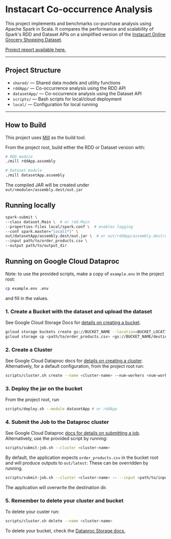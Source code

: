 # Instacart Co-occurrence Analysis

This project implements and benchmarks co-purchase analysis using Apache Spark in Scala. 
It compares the performance and scalability of Spark's RDD and Dataset APIs on a simplified version of the [Instacart Online Grocery Shopping Dataset](https://www.instacart.com/datasets/grocery-shopping-2017).

[Project report available here.]()

---

## Project Structure

- `shared/` — Shared data models and utility functions
- `rddApp/` — Co-occurrence analysis using the RDD API
- `datasetApp/` — Co-occurrence analysis using the Dataset API
- `scripts/` — Bash scripts for local/cloud deployment
- `local/` —  Configuration for local running

---

## How to Build

This project uses [Mill](https://com-lihaoyi.github.io/mill) as the build tool.

From the project root, build either the RDD or Dataset version with:
```bash
# RDD module
./mill rddApp.assembly

# Dataset module
./mill datasetApp.assembly
```

The compiled JAR will be created under `out/<module>/assembly.dest/out.jar`

## Running locally

```bash
spark-submit \
--class dataset.Main \  # or rdd.Main
--properties-files local/spark.conf \  # enables logging
--conf spark.master="local[*]" \
out/datasetApp/assembly.dest/out.jar \  # or out/rddApp/assembly.dest/out.jar 
--input path/to/order_products.csv \
--output path/to/output_dir
```

## Running on Google Cloud Dataproc

Note: to use the provided scripts, make a copy of `example.env` in the project root:

```bash
cp example.env .env
```

and fill in the values.

### 1. Create a Bucket with the dataset and upload the dataset
See Google Cloud Storage Docs for [details on creating a bucket](https://cloud.google.com/storage/docs/creating-buckets#command-line).
```Bash
gcloud storage buckets create gs://BUCKET_NAME --location=BUCKET_LOCATION
gcloud storage cp <path/to/order_products.csv> <gs://BUCKET_NAME/destination>
```

### 2. Create a Cluster
See Google Cloud Dataproc docs for [details on creating a cluster](https://cloud.google.com/dataproc/docs/guides/create-cluster#creating_a_cloud_dataproc_cluster).
Alternatively, for a default configuration, from the project root run:

```bash
scripts/cluster.sh create --name <cluster-name> --num-workers <num-workers>
```

### 3. Deploy the jar on the bucket
From the project root, run 
```bash
scripts/deploy.sh --module datasetApp # or rddApp
``` 

### 4. Submit the Job to the Dataproc cluster
See Google Cloud Dataproc [docs for details on submitting a job](https://cloud.google.com/dataproc/docs/guides/submit-job#submitting_a_job).
Alternatively, use the provided script by running:
```bash
scripts/submit-job.sh --cluster <cluster-name>
```

By default, the application expects `order_products.csv` in the bucket root and will produce outputs to `out/latest`:
These can be overridden by running.

```bash
scripts/submit-job.sh --cluster <cluster-name> -- --input <path/to/input> --output <path/to/output>
```

The application will overwrite the destination dir.

### 5. Remember to delete your cluster and bucket
To delete your custer run:
```bash
scripts/cluster.sh delete --name <cluster-name>
```

To delete your bucket, check the [Dataproc Storage docs.](https://cloud.google.com/sdk/gcloud/reference/dataproc/clusters/delete)